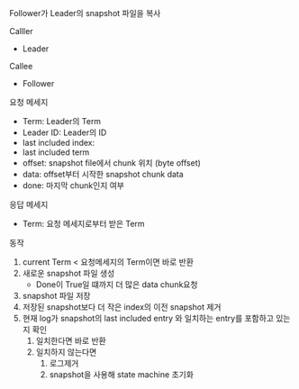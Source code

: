 Follower가 Leader의 snapshot 파일을 복사


Calller
- Leader

Callee
- Follower

요청 메세지
- Term: Leader의 Term
- Leader ID: Leader의 ID
- last included index: 
- last included term
- offset: snapshot file에서 chunk 위치 (byte offset)
- data: offset부터 시작한 snapshot chunk data
- done: 마지막 chunk인지 여부

응답 메세지
- Term: 요청 메세지로부터 받은 Term

동작
1. current Term < 요청메세지의 Term이면 바로 반환
2. 새로운 snapshot 파일 생성
	- Done이 True일 떄까지 더 많은 data chunk요청
3. snapshot 파일 저장
4. 저장된 snapshot보다 더 작은 index의 이전 snapshot 제거
5. 현재 log가 snapshot의 last included entry 와 일치하는 entry를 포함하고 있는지 확인
	1. 일치한다면 바로 반환
	2. 일치하지 않는다면
		1. 로그제거
		2. snapshot을 사용해 state machine 초기화
